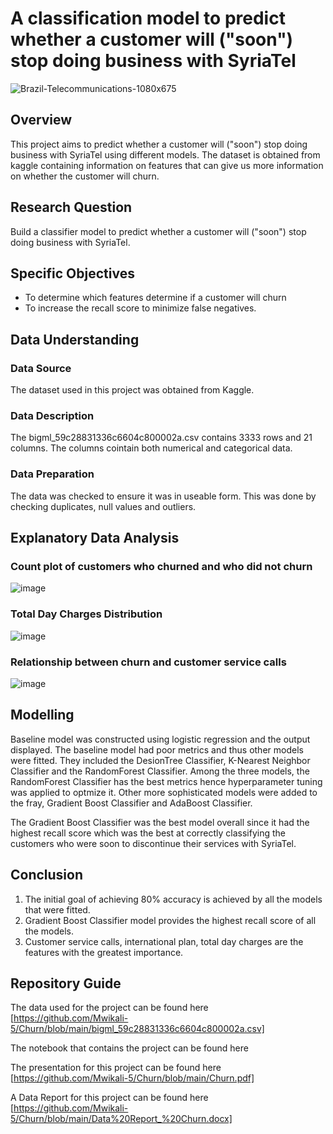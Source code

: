 # A classification model to predict whether a customer will ("soon") stop doing business with SyriaTel


![Brazil-Telecommunications-1080x675](https://user-images.githubusercontent.com/117146053/218270842-c37a5b6a-7c5a-4398-aa77-312bdb26bbd5.jpg)

## Overview
This project aims to predict whether a customer will ("soon") stop doing business with SyriaTel using different models. The dataset is obtained from kaggle containing information on features that can give us more information on whether the customer will churn.

## Research Question

Build a classifier model to predict whether a customer will ("soon") stop doing business with SyriaTel.

## Specific Objectives
* To determine which features determine if a customer will churn
 * To increase the recall score to minimize false negatives. 
 
 ## Data Understanding
### Data Source
The dataset used in this project was obtained from Kaggle.
### Data Description
The bigml_59c28831336c6604c800002a.csv contains 3333 rows and 21 columns. The columns cointain both numerical and categorical data.
### Data Preparation
The data was checked to ensure it was in useable form. This was done by checking duplicates, null values and outliers.

## Explanatory Data Analysis
### Count plot of customers who churned and who did not churn
![image](https://user-images.githubusercontent.com/117146053/218281788-0fbe219b-1bec-4453-83e2-c4b6a296c683.png)

### Total Day Charges Distribution
![image](https://user-images.githubusercontent.com/117146053/218281822-186f66a5-e91b-4472-8586-0cf3df88f388.png)

### Relationship between churn and customer service calls
![image](https://user-images.githubusercontent.com/117146053/218281894-92a454df-d70b-483c-859e-84521b3c035c.png)

## Modelling
Baseline model was constructed using logistic regression and the output displayed. 
The baseline model had poor metrics and thus other models were fitted. They included the DesionTree Classifier, K-Nearest Neighbor Classifier and the RandomForest Classifier.
Among the three models, the RandomForest Classifier has the best metrics hence hyperparameter tuning was applied to optmize it. Other more sophisticated models were added to the fray, Gradient Boost Classifier and AdaBoost Classifier.

The Gradient Boost Classifier was the best model overall since it had the highest recall score which was the best at correctly classifying the customers who were soon to discontinue their services with SyriaTel.

## Conclusion
1. The initial goal of achieving 80% accuracy is achieved by all the models that were fitted.
2. Gradient Boost Classifier model provides the highest recall score of all the models.
3. Customer service calls, international plan, total day charges are the features with the greatest importance.

## Repository Guide
The data used for the project can be found here [https://github.com/Mwikali-5/Churn/blob/main/bigml_59c28831336c6604c800002a.csv]

The notebook that contains the project can be found here 

The presentation for this project can be found here [https://github.com/Mwikali-5/Churn/blob/main/Churn.pdf]

A Data Report for this project can be found here [https://github.com/Mwikali-5/Churn/blob/main/Data%20Report_%20Churn.docx]


